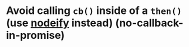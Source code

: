 # Avoid calling `cb()` inside of a `then()` (use [nodeify][] instead) (no-callback-in-promise)

[nodeify]: https://www.npmjs.com/package/nodeify
